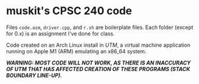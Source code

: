 # muskit's CPSC 240 code
Files `code.asm`, `driver.cpp`, and `r.sh` are boilerplate files. Each folder (except for 0.x) is an assignment I've done for class.

Code created on an Arch Linux install in *UTM*, a virtual machine application running on Apple M1 (ARM) emulating an x86_64 system.

***WARNING: MOST CODE WILL NOT WORK, AS THERE IS AN INACCURACY OF UTM THAT HAS AFFECTED CREATION OF THESE PROGRAMS (STACK BOUNDARY LINE-UP).***
